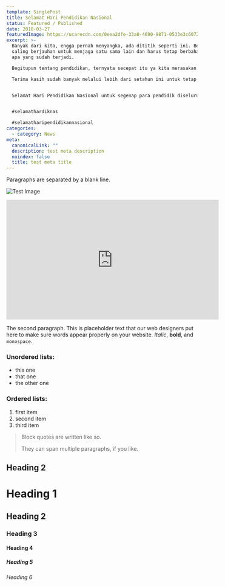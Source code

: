 ```yaml
---
template: SinglePost
title: Selamat Hari Pendidikan Nasional
status: Featured / Published
date: 2018-03-27
featuredImage: https://ucarecdn.com/0eea2dfe-33a0-4690-9871-0533e3c60724/
excerpt: >-
  Banyak dari kita, engga pernah menyangka, ada dititik seperti ini. Berada
  saling berjauhan untuk menjaga satu sama lain dan harus tetap berbahagia akan
  apa yang sudah terjadi.

  Begitupun tentang pendidikan, ternyata secepat itu ya kita merasakan bahwa pendidikan pun telah kita lalui sekian lamanya hari tanpa bertatapan muka langsung, bersama teman sebangku saling bertanya ketika sulit mengerti apa yang sedang diajarkan oleh Bu Guru. Dan mungkin, Ki Hajar Dewantara, pun.

  Terima kasih sudah banyak melalui lebih dari setahun ini untuk tetap saling menjaga, untuk tetap terus belajar, dan untuk tetap terus mengejar pendidikan. Di mana pun dan bersama siapa pun kalian berada, pendidikan itu ada.


  Selamat Hari Pendidikan Nasional untuk segenap para pendidik diseluruh Nusantara ini.


  #selamathardiknas

  #selamatharipendidikannasional
categories:
  - category: News
meta:
  canonicalLink: ""
  description: test meta description
  noindex: false
  title: test meta title
---
```

Paragraphs are separated by a blank line.

![Test Image](https://ucarecdn.com/ac9898a0-413a-467b-95fa-0a9959c30710/)

<iframe width="560" height="315" src="https://www.youtube.com/embed/Id64silK_7M" frameborder="0" allow="accelerometer; autoplay; encrypted-media; gyroscope; picture-in-picture" allowfullscreen></iframe>

The second paragraph. This is placeholder text that our web designers put here to make sure words appear properly on your website. _Italic_, **bold**, and `monospace`.

### Unordered lists:

* this one
* that one
* the other one

### Ordered lists:

1. first item
2. second item
3. third item

> Block quotes are written like so.
>
> They can span multiple paragraphs,
> if you like.

## Heading 2

# Heading 1

## Heading 2

### Heading 3

#### Heading 4

##### Heading 5

###### Heading 6
